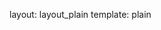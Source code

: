 layout: layout_plain
template: plain

<script src="https://rawgithub.com/mrdoob/three.js/master/build/three.min.js"></script>
<script src="https://rawgithub.com/mrdoob/three.js/master/examples/js/controls/TrackballControls.js"></script>

<script type="text/javascript">
	// global namespace for our app
	window.Walk = {};
</script>

<script src="https://rawgithub.com/craftstudios/Walk-Cycle/0.1/app/viewport.js"></script>
<script src="https://rawgithub.com/craftstudios/Walk-Cycle/0.1/app/material_factory.js"></script>
<script src="https://rawgithub.com/craftstudios/Walk-Cycle/0.1/app/app.js"></script>